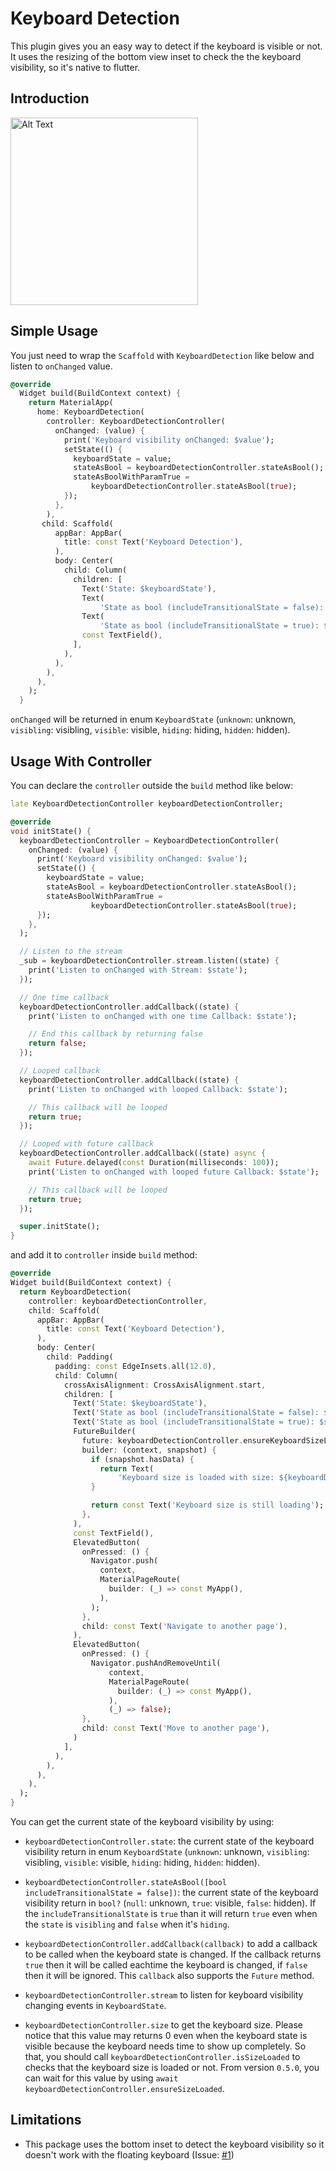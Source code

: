 # Keyboard Detection

This plugin gives you an easy way to detect if the keyboard is visible or not. It uses the resizing of the bottom view inset to check the the keyboard visibility, so it's native to flutter.

## Introduction

<img src="https://raw.githubusercontent.com/lamnhan066/keyboard_detection/main/assets/Intro.webp" alt="Alt Text" width="300"/>

## Simple Usage

You just need to wrap the `Scaffold` with `KeyboardDetection` like below and listen to `onChanged` value.

``` dart
@override
  Widget build(BuildContext context) {
    return MaterialApp(
      home: KeyboardDetection(
        controller: KeyboardDetectionController(
          onChanged: (value) {
            print('Keyboard visibility onChanged: $value');
            setState(() {
              keyboardState = value;
              stateAsBool = keyboardDetectionController.stateAsBool();
              stateAsBoolWithParamTrue =
                  keyboardDetectionController.stateAsBool(true);
            });
          },
        ),
       child: Scaffold(
          appBar: AppBar(
            title: const Text('Keyboard Detection'),
          ),
          body: Center(
            child: Column(
              children: [
                Text('State: $keyboardState'),
                Text(
                    'State as bool (includeTransitionalState = false): $stateAsBool'),
                Text(
                    'State as bool (includeTransitionalState = true): $stateAsBoolWithParamTrue'),
                const TextField(),
              ],
            ),
          ),
        ),
      ),
    );
  }
```

`onChanged` will be returned in enum `KeyboardState` (`unknown`: unknown, `visibling`: visibling, `visible`: visible, `hiding`: hiding, `hidden`: hidden).

## Usage With Controller

You can declare the `controller` outside the `build` method like below:

```dart
late KeyboardDetectionController keyboardDetectionController;

@override
void initState() {
  keyboardDetectionController = KeyboardDetectionController(
    onChanged: (value) {
      print('Keyboard visibility onChanged: $value');
      setState(() {
        keyboardState = value;
        stateAsBool = keyboardDetectionController.stateAsBool();
        stateAsBoolWithParamTrue =
                  keyboardDetectionController.stateAsBool(true);
      });
    },
  );

  // Listen to the stream
  _sub = keyboardDetectionController.stream.listen((state) {
    print('Listen to onChanged with Stream: $state');
  });

  // One time callback
  keyboardDetectionController.addCallback((state) {
    print('Listen to onChanged with one time Callback: $state');

    // End this callback by returning false
    return false;
  });

  // Looped callback
  keyboardDetectionController.addCallback((state) {
    print('Listen to onChanged with looped Callback: $state');

    // This callback will be looped
    return true;
  });

  // Looped with future callback
  keyboardDetectionController.addCallback((state) async {
    await Future.delayed(const Duration(milliseconds: 100));
    print('Listen to onChanged with looped future Callback: $state');

    // This callback will be looped
    return true;
  });

  super.initState();
}
```

and add it to `controller` inside `build` method:

``` dart
@override
Widget build(BuildContext context) {
  return KeyboardDetection(
    controller: keyboardDetectionController,
    child: Scaffold(
      appBar: AppBar(
        title: const Text('Keyboard Detection'),
      ),
      body: Center(
        child: Padding(
          padding: const EdgeInsets.all(12.0),
          child: Column(
            crossAxisAlignment: CrossAxisAlignment.start,
            children: [
              Text('State: $keyboardState'),
              Text('State as bool (includeTransitionalState = false): $stateAsBool'),
              Text('State as bool (includeTransitionalState = true): $stateAsBoolWithParamTrue'),
              FutureBuilder(
                future: keyboardDetectionController.ensureKeyboardSizeLoaded,
                builder: (context, snapshot) {
                  if (snapshot.hasData) {
                    return Text(
                        'Keyboard size is loaded with size: ${keyboardDetectionController.keyboardSize}');
                  }

                  return const Text('Keyboard size is still loading');
                },
              ),
              const TextField(),
              ElevatedButton(
                onPressed: () {
                  Navigator.push(
                    context,
                    MaterialPageRoute(
                      builder: (_) => const MyApp(),
                    ),
                  );
                },
                child: const Text('Navigate to another page'),
              ),
              ElevatedButton(
                onPressed: () {
                  Navigator.pushAndRemoveUntil(
                      context,
                      MaterialPageRoute(
                        builder: (_) => const MyApp(),
                      ),
                      (_) => false);
                },
                child: const Text('Move to another page'),
              )
            ],
          ),
        ),
      ),
    ),
  );
}
```

You can get the current state of the keyboard visibility by using:

* `keyboardDetectionController.state`: the current state of the keyboard visibility return in enum `KeyboardState` (`unknown`: unknown, `visibling`: visibling, `visible`: visible, `hiding`: hiding, `hidden`: hidden).

* `keyboardDetectionController.stateAsBool([bool includeTransitionalState = false])`: the current state of the keyboard visibility return in `bool?` (`null`: unknown, `true`: visible, `false`: hidden). If the `includeTransitionalState` is `true` than it will return `true` even when the `state` is `visibling` and `false` when it's `hiding`.

* `keyboardDetectionController.addCallback(callback)` to add a callback to be called when the keyboard state is changed. If the callback returns `true` then it will be called eachtime the keyboard is changed, if `false` then it will be ignored. This `callback` also supports the `Future` method.
  
* `keyboardDetectionController.stream` to listen for keyboard visibility changing events in `KeyboardState`.
  
* `keyboardDetectionController.size` to get the keyboard size. Please notice that this value may returns 0 even when the keyboard state is visible because the keyboard needs time to show up completely. So that, you should call `keyboardDetectionController.isSizeLoaded` to checks that the keyboard size is loaded or not. From version `0.5.0`, you can wait for this value by using `await keyboardDetectionController.ensureSizeLoaded`.

## Limitations

* This package uses the bottom inset to detect the keyboard visibility so it doesn't work with the floating keyboard (Issue: [#1](https://github.com/lamnhan066/keyboard_detection/issues/1))
